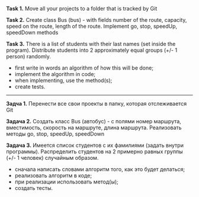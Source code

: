 **Task 1.**
Move all your projects to a folder that is tracked by Git

**Task 2.**
Create class Bus (bus) - with fields number of the route, capacity, speed on the route, length of the route.
Implement go, stop, speedUp, speedDown methods

**Task 3.**
There is a list of students with their last names (set inside the program).
Distribute students into 2 approximately equal groups (+/- 1 person) randomly.
- first write in words an algorithm of how this will be done;
- implement the algorithm in code;
- when implementing, use the method(s);
- create tests.

___________________________

**Задча 1.**
Перенести все свои проекты в папку, которая отслеживается Git

**Задача 2.**
Создать класс Bus (автобус) - с полями номер маршрута, вместимость, скорость на маршруте, длина маршрута.
Реализовать методы go, stop, speedUp, speedDown


**Задача 3.**
Имеется список студентов с их фамилиями (задать внутри программы).
Распределить студентов на 2 примерно равных группы (+/- 1 человек) случайным образом.
- сначала написать словами алгоритм того, как это будет делаться;
- реализовать алгоритм в коде;
- при реализации использовать метод(ы);
- создать тесты.

















